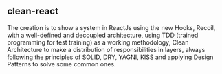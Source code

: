 ## clean-react

The creation is to show a system in ReactJs using the new Hooks, Recoil, with a well-defined and decoupled architecture, using TDD (trained programming for test training) as a working methodology, Clean Architecture to make a distribution of responsibilities in layers, always following the principles of SOLID, DRY, YAGNI, KISS and applying Design Patterns to solve some common ones.
